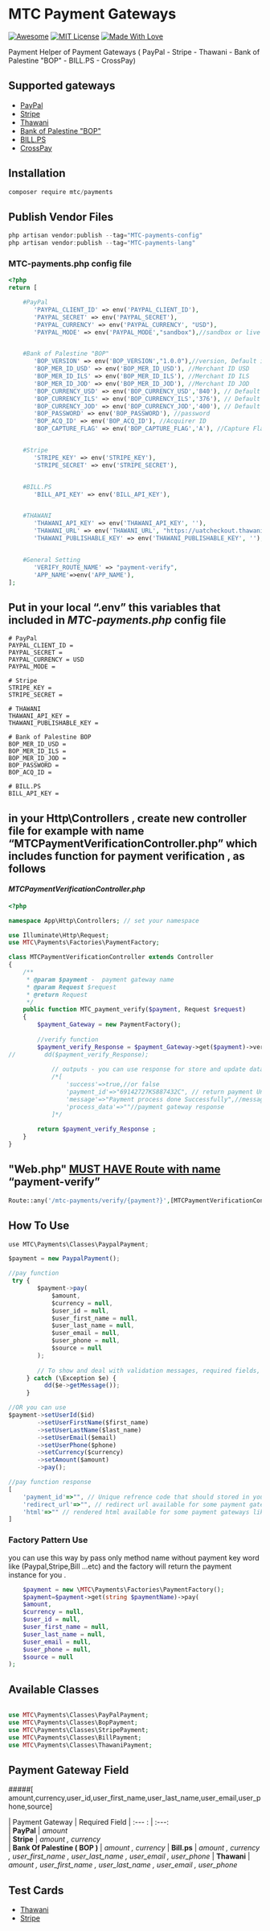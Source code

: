 # MTC Payment Gateways

[![Awesome](https://cdn.rawgit.com/sindresorhus/awesome/d7305f38d29fed78fa85652e3a63e154dd8e8829/media/badge.svg)](https://github.com/sindresorhus/awesome)
[![MIT License](https://img.shields.io/badge/License-MIT-green.svg)](https://choosealicense.com/licenses/mit/)
[![Made With Love](https://img.shields.io/badge/Made%20With-Love-orange.svg)](https://github.com/chetanraj/awesome-github-badges)

Payment Helper of Payment Gateways ( PayPal - Stripe - Thawani - Bank of Palestine "BOP" - BILL.PS - CrossPay)


## Supported gateways

- [PayPal](https://paypal.com/)
- [Stripe](https://stripe.com/)
- [Thawani](https://thawani.om/)
- [Bank of Palestine "BOP"](https://bop.ps/)
- [BILL.PS](https://bill.ps/)
- [CrossPay](https://crosspayonline.com/)

## Installation

```jsx
composer require mtc/payments
```

## Publish Vendor Files

```jsx
php artisan vendor:publish --tag="MTC-payments-config"
php artisan vendor:publish --tag="MTC-payments-lang"
```

### MTC-payments.php config file 

```php
<?php
return [

    #PayPal
       'PAYPAL_CLIENT_ID' => env('PAYPAL_CLIENT_ID'),
       'PAYPAL_SECRET' => env('PAYPAL_SECRET'),
       'PAYPAL_CURRENCY' => env('PAYPAL_CURRENCY', "USD"),
       'PAYPAL_MODE' => env('PAYPAL_MODE',"sandbox"),//sandbox or live


    #Bank of Palestine "BOP"
       'BOP_VERSION' => env('BOP_VERSION',"1.0.0"),//version, Default is : 1.0.0
       'BOP_MER_ID_USD' => env('BOP_MER_ID_USD'), //Merchant ID USD
       'BOP_MER_ID_ILS' => env('BOP_MER_ID_ILS'), //Merchant ID ILS
       'BOP_MER_ID_JOD' => env('BOP_MER_ID_JOD'), //Merchant ID JOD
       'BOP_CURRENCY_USD' => env('BOP_CURRENCY_USD','840'), // Default is : 840
       'BOP_CURRENCY_ILS' => env('BOP_CURRENCY_ILS','376'), // Default is : 376
       'BOP_CURRENCY_JOD' => env('BOP_CURRENCY_JOD','400'), // Default is : 400
       'BOP_PASSWORD' => env('BOP_PASSWORD'), //password
       'BOP_ACQ_ID' => env('BOP_ACQ_ID'), //Acquirer ID
       'BOP_CAPTURE_FLAG' => env('BOP_CAPTURE_FLAG','A'), //Capture Flag , Default is : A


    #Stripe
       'STRIPE_KEY' => env('STRIPE_KEY'),
       'STRIPE_SECRET' => env('STRIPE_SECRET'),


    #BILL.PS
       'BILL_API_KEY' => env('BILL_API_KEY'),


    #THAWANI
       'THAWANI_API_KEY' => env('THAWANI_API_KEY', ''),
       'THAWANI_URL' => env('THAWANI_URL', "https://uatcheckout.thawani.om/"),
       'THAWANI_PUBLISHABLE_KEY' => env('THAWANI_PUBLISHABLE_KEY', ''),


    #General Setting
       'VERIFY_ROUTE_NAME' => "payment-verify",
       'APP_NAME'=>env('APP_NAME'),
];
```

## Put in your local “.env” this variables that included in *MTC-payments.php* config file 
```text
# PayPal
PAYPAL_CLIENT_ID =
PAYPAL_SECRET =
PAYPAL_CURRENCY = USD
PAYPAL_MODE =

# Stripe
STRIPE_KEY = 
STRIPE_SECRET = 

# THAWANI
THAWANI_API_KEY = 
THAWANI_PUBLISHABLE_KEY = 

# Bank of Palestine BOP
BOP_MER_ID_USD = 
BOP_MER_ID_ILS = 
BOP_MER_ID_JOD = 
BOP_PASSWORD = 
BOP_ACQ_ID = 

# BILL.PS
BILL_API_KEY = 
```
## in your Http\Controllers , create new controller file for example with name “MTCPaymentVerificationController.php” which includes function for payment verification , as follows 
#### *MTCPaymentVerificationController.php*
```php
<?php

namespace App\Http\Controllers; // set your namespace

use Illuminate\Http\Request;
use MTC\Payments\Factories\PaymentFactory;

class MTCPaymentVerificationController extends Controller
{
    /**
     * @param $payment -  payment gateway name
     * @param Request $request
     * @return Request
     */
    public function MTC_payment_verify($payment, Request $request)
    {
        $payment_Gateway = new PaymentFactory();
        
        //verify function
        $payment_verify_Response = $payment_Gateway->get($payment)->verify($request);
//        dd($payment_verify_Response);
           
            // outputs - you can use response for store and update data in your project database
            /*[
                'success'=>true,//or false
                'payment_id'=>"69142727KS887432C", // return payment Unique reference id
                'message'=>"Payment process done Successfully",//message for end users (client)
                'process_data'=>""//payment gateway response
            ]*/
            
        return $payment_verify_Response ;
    }
}
```

## "Web.php" <ins>MUST HAVE Route with name</ins> “payment-verify”

```php
Route::any('/mtc-payments/verify/{payment?}',[MTCPaymentVerificationController::class,'MTC_payment_verify'])->name('payment-verify');
```

## How To Use

```jsx
use MTC\Payments\Classes\PaypalPayment;

$payment = new PaypalPayment();

//pay function
 try {
        $payment->pay(
            $amount, 
            $currency = null, 
            $user_id = null, 
            $user_first_name = null, 
            $user_last_name = null, 
            $user_email = null, 
            $user_phone = null, 
            $source = null
        );
        
        // To show and deal with validation messages, required fields, and error messages for payment gateways
     } catch (\Exception $e) {
          dd($e->getMessage());
     }

//OR you can use
$payment->setUserId($id)
        ->setUserFirstName($first_name)
        ->setUserLastName($last_name)
        ->setUserEmail($email)
        ->setUserPhone($phone)
        ->setCurrency($currency)
        ->setAmount($amount)
        ->pay();

//pay function response 
[
	'payment_id'=>"", // Unique refrence code that should stored in your orders table
	'redirect_url'=>"", // redirect url available for some payment gateways that require payment via their own third-party page
	'html'=>"" // rendered html available for some payment gateways like : stripe , Bank of palestine-BOP
]
```
### Factory Pattern Use
you can use this way by pass only method name without payment key word like (Paypal,Stripe,Bill ...etc) 
and the factory will return the payment instance for you .
```php
    $payment = new \MTC\Payments\Factories\PaymentFactory();
    $payment=$payment->get(string $paymentName)->pay(
	$amount, 
	$currency = null, 
	$user_id = null, 
	$user_first_name = null, 
	$user_last_name = null, 
	$user_email = null, 
	$user_phone = null, 
	$source = null
);
```
## Available Classes

```php

use MTC\Payments\Classes\PayPalPayment;
use MTC\Payments\Classes\BopPayment;
use MTC\Payments\Classes\StripePayment;
use MTC\Payments\Classes\BillPayment;
use MTC\Payments\Classes\ThawaniPayment;

```
## Payment Gateway Field
#####[ amount,currency,user_id,user_first_name,user_last_name,user_email,user_phone,source]
            
| Payment Gateway | Required Field 
| :--- :       |     :---:     
| **PayPal**   | *amount*     
| **Stripe**     | *amount , currency*   
| **Bank Of Palestine ( BOP )**    | *amount , currency* 
| **Bill.ps**     | *amount , currency , user_first_name , user_last_name , user_email , user_phone*
| **Thawani**     |  *amount  , user_first_name , user_last_name , user_email , user_phone*

## Test Cards

- [Thawani](https://docs.thawani.om/docs/thawani-ecommerce-api/ZG9jOjEyMTU2Mjc3-thawani-test-card)
- [Stripe](https://stripe.com/docs/testing#cards)
